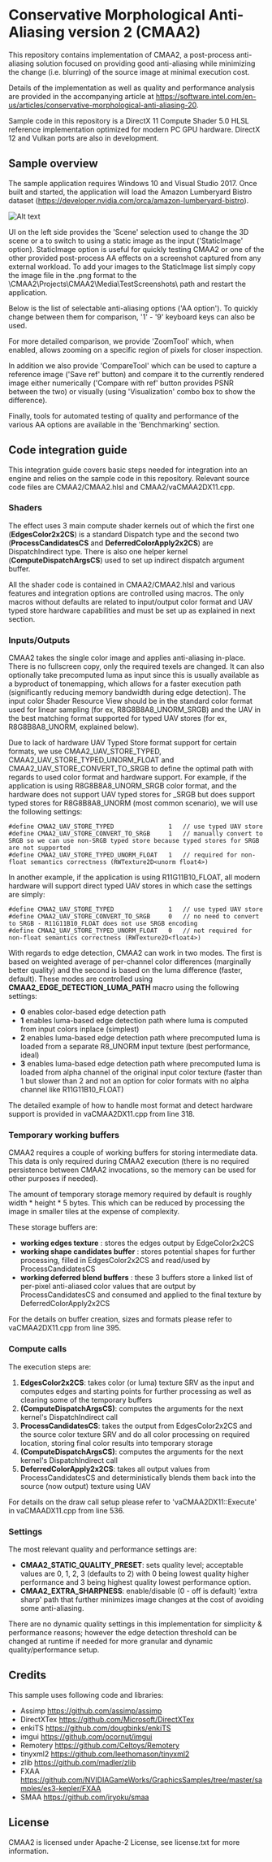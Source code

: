 # Conservative Morphological Anti-Aliasing version 2 (CMAA2)
 
This repository contains implementation of CMAA2, a post-process anti-aliasing solution focused on providing good anti-aliasing while minimizing the change (i.e. blurring) of the source image at minimal execution cost.

Details of the implementation as well as quality and performance analysis are provided in the accompanying article at https://software.intel.com/en-us/articles/conservative-morphological-anti-aliasing-20.

Sample code in this repository is a DirectX 11 Compute Shader 5.0 HLSL reference implementation optimized for modern PC GPU hardware. DirectX 12 and Vulkan ports are also in development.

## Sample overview
 
The sample application requires Windows 10 and Visual Studio 2017. Once built and started, the application will load the Amazon Lumberyard Bistro dataset (https://developer.nvidia.com/orca/amazon-lumberyard-bistro).

![Alt text](screenshot.jpg?raw=true "CMAA2 sample application")

UI on the left side provides the 'Scene' selection used to change the 3D scene or a to switch to using a static image as the input ('StaticImage' option). StaticImage option is useful for quickly testing CMAA2 or one of the other provided post-process AA effects on a screenshot captured from any external workload. 
To add your images to the StaticImage list simply copy the image file in the .png format to the \CMAA2\Projects\CMAA2\Media\TestScreenshots\ path and restart the application.

Below is the list of selectable anti-aliasing options ('AA option'). To quickly change between them for comparison, '1' - '9' keyboard keys can also be used.

For more detailed comparison, we provide 'ZoomTool'  which, when enabled, allows zooming on a specific region of pixels for closer inspection.

In addition we also provide 'CompareTool' which can be used to capture a reference image ('Save ref' button) and compare it to the currently rendered image either numerically ('Compare with ref' button provides PSNR between the two) or visually (using 'Visualization' combo box to show the difference).

Finally, tools for automated testing of quality and performance of the various AA options are available in the 'Benchmarking' section.

## Code integration guide

This integration guide covers basic steps needed for integration into an engine and relies on the sample code in this repository. Relevant source code files are CMAA2/CMAA2.hlsl and CMAA2/vaCMAA2DX11.cpp.

### Shaders

The effect uses 3 main compute shader kernels out of which the first one (**EdgesColor2x2CS**) is a standard Dispatch type and the second two (**ProcessCandidatesCS** and **DeferredColorApply2x2CS**) are DispatchIndirect type. There is also one helper kernel (**ComputeDispatchArgsCS**) used to set up indirect dispatch argument buffer.

All the shader code is contained in CMAA2/CMAA2.hlsl and various features and integration options are controlled using macros. The only macros without defaults are related to input/output color format and UAV typed store hardware capabilities and must be set up as explained in next section.

### Inputs/Outputs

CMAA2 takes the single color image and applies anti-aliasing in-place. There is no fullscreen copy, only the required texels are changed. It can also optionally take precomputed luma as input since this is usually available as a byproduct of tonemapping, which allows for a faster execution path (significantly reducing memory bandwidth during edge detection).
The input color Shader Resource View should be in the standard color format used for linear sampling (for ex, R8G8B8A8_UNORM_SRGB) and the UAV in the best matching format supported for typed UAV stores (for ex, R8G8B8A8_UNORM, explained below).

Due to lack of hardware UAV Typed Store format support for certain formats, we use CMAA2_UAV_STORE_TYPED, CMAA2_UAV_STORE_TYPED_UNORM_FLOAT and CMAA2_UAV_STORE_CONVERT_TO_SRGB to define the optimal path with regards to used color format and hardware support.
For example, if the application is using R8G8B8A8_UNORM_SRGB color format, and the hardware does not support UAV typed stores for _SRGB but does support typed stores for R8G8B8A8_UNORM (most common scenario), we will use the following settings:

```
#define CMAA2_UAV_STORE_TYPED               1   // use typed UAV store
#define CMAA2_UAV_STORE_CONVERT_TO_SRGB     1   // manually convert to SRGB so we can use non-SRGB typed store because typed stores for SRGB are not supported
#define CMAA2_UAV_STORE_TYPED_UNORM_FLOAT   1   // required for non-float semantics correctness (RWTexture2D<unorm float4>)
```

In another example, if the application is using R11G11B10_FLOAT, all modern hardware will support direct typed UAV stores in which case the settings are simply:

```
#define CMAA2_UAV_STORE_TYPED               1   // use typed UAV store
#define CMAA2_UAV_STORE_CONVERT_TO_SRGB     0   // no need to convert to SRGB - R11G11B10_FLOAT does not use SRGB encoding
#define CMAA2_UAV_STORE_TYPED_UNORM_FLOAT   0   // not required for non-float semantics correctness (RWTexture2D<float4>)
```

With regards to edge detection, CMAA2 can work in two modes. The first is based on weighted average of per-channel color differences (marginally better quality) and the second is based on the luma difference (faster, default).
These modes are controlled using **CMAA2_EDGE_DETECTION_LUMA_PATH** macro using the following settings:
 * **0** enables color-based edge detection path
 * **1** enables luma-based edge detection path where luma is computed from input colors inplace (simplest)
 * **2** enables luma-based edge detection path where precomputed luma is loaded from a separate R8_UNORM input texture (best performance, ideal)
 * **3** enables luma-based edge detection path where precomputed luma is loaded from alpha channel of the original input color texture (faster than 1 but slower than 2 and not an option for color formats with no alpha channel like R11G11B10_FLOAT)

 The detailed example of how to handle most format and detect hardware support is provided in vaCMAA2DX11.cpp from line 318.

### Temporary working buffers

CMAA2 requires a couple of working buffers for storing intermediate data. This data is only required during CMAA2 execution (there is no required persistence between CMAA2 invocations, so the memory can be used for other purposes if needed).

The amount of temporary storage memory required by default is roughly width * height * 5 bytes. This which can be reduced by processing the image in smaller tiles at the expense of complexity.

These storage buffers are:
 * **working edges texture**            : stores the edges output by EdgeColor2x2CS
 * **working shape candidates buffer**  : stores potential shapes for further processing, filled in EdgesColor2x2CS and read/used by ProcessCandidatesCS
 * **working deferred blend buffers**   : these 3 buffers store a linked list of per-pixel anti-aliased color values that are output by ProcessCandidatesCS and consumed and applied to the final texture by DeferredColorApply2x2CS

For the details on buffer creation, sizes and formats please refer to vaCMAA2DX11.cpp from line 395.

### Compute calls

The execution steps are:

 1. **EdgesColor2x2CS**:         takes color (or luma) texture SRV as the input and computes edges and starting points for further processing as well as clearing some of the temporary buffers
 2. **(ComputeDispatchArgsCS)**: computes the arguments for the next kernel's DispatchIndirect call
 3. **ProcessCandidatesCS**:     takes the output from EdgesColor2x2CS and the source color texture SRV and do all color processing on required location, storing final color results into temporary storage
 4. **(ComputeDispatchArgsCS)**: computes the arguments for the next kernel's DispatchIndirect call
 5. **DeferredColorApply2x2CS**: takes all output values from ProcessCandidatesCS and deterministically blends them back into the source (now output) texture using UAV

 For details on the draw call setup please refer to 'vaCMAA2DX11::Execute' in vaCMAADX11.cpp from line 536.

### Settings

The most relevant quality and performance settings are:
 * **CMAA2_STATIC_QUALITY_PRESET**: sets quality level; acceptable values are 0, 1, 2, 3 (defaults to 2) with 0 being lowest quality higher performance and 3 being highest quality lowest performance option.
 * **CMAA2_EXTRA_SHARPNESS**:       enable/disable (0 - off is default) 'extra sharp' path that further minimizes image changes at the cost of avoiding some anti-aliasing.

There are no dynamic quality settings in this implementation for simplicity & performance reasons; however the edge detection threshold can be changed at runtime if needed for more granular and dynamic quality/performance setup.

## Credits

This sample uses following code and libraries:
* Assimp https://github.com/assimp/assimp
* DirectXTex https://github.com/Microsoft/DirectXTex
* enkiTS https://github.com/dougbinks/enkiTS
* imgui https://github.com/ocornut/imgui
* Remotery https://github.com/Celtoys/Remotery
* tinyxml2 https://github.com/leethomason/tinyxml2
* zlib https://github.com/madler/zlib
* FXAA https://github.com/NVIDIAGameWorks/GraphicsSamples/tree/master/samples/es3-kepler/FXAA
* SMAA https://github.com/iryoku/smaa

## License

CMAA2 is licensed under Apache-2 License, see license.txt for more information.